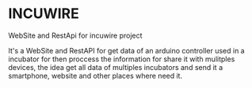 # INCUWIRE
WebSite and RestApi for incuwire project 

It's a WebSite and RestAPI for get data of an arduino controller used in  a incubator for then proccess the information 
for share it with mulitples devices, the idea get all data of multiples incubators and send it a smartphone, website and other
places where need it.
